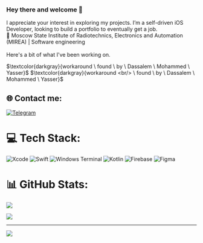 ### Hey there and welcome 👋

I appreciate your interest in exploring my projects. I’m a self-driven iOS Developer, looking to build a portfolio to eventually get a job. <br/>
&#127970; Moscow State Institute of Radiotechnics, Electronics and Automation (MIREA) | Software engineering <br/> <br/>
Here's a bit of what I've been working on.

 $\textcolor{darkgray}{workaround \ found \ by \ Dassalem \ Mohammed \ Yasser}$
 $\textcolor{darkgray}{workaround <br/> \ found \ by \ Dassalem \ Mohammed \ Yasser}$



## 🌐 Contact me:

[![Telegram](https://img.shields.io/badge/Telegram-2CA5E0?style=for-the-badge&logo=telegram&logoColor=white)](https://t.me/orthodoxxx03)

# 💻 Tech Stack:
![Xcode](https://img.shields.io/badge/Xcode-007ACC?style=for-the-badge&logo=Xcode&logoColor=white)
![Swift](https://img.shields.io/badge/swift-F54A2A?style=for-the-badge&logo=swift&logoColor=white) 
![Windows Terminal](https://img.shields.io/badge/Windows%20Terminal-%234D4D4D.svg?style=for-the-badge&logo=windows-terminal&logoColor=white)
![Kotlin](https://img.shields.io/badge/kotlin-%237F52FF.svg?style=for-the-badge&logo=kotlin&logoColor=white) 
![Firebase](https://img.shields.io/badge/firebase-%23039BE5.svg?style=for-the-badge&logo=firebase) 
![Figma](https://img.shields.io/badge/figma-%23F24E1E.svg?style=for-the-badge&logo=figma&logoColor=white)
# 📊 GitHub Stats:
![](https://github-readme-stats.vercel.app/api?username=dmitrii-nzrv&theme=dark&hide_border=false&include_all_commits=false&count_private=false)<br/>



![](https://quotes-github-readme.vercel.app/api?type=horizontal&theme=radical)

---
[![](https://visitcount.itsvg.in/api?id=dmitrii-nzrv&icon=0&color=0)](https://visitcount.itsvg.in)

<!-- Proudly created with GPRM ( https://gprm.itsvg.in ) -->
